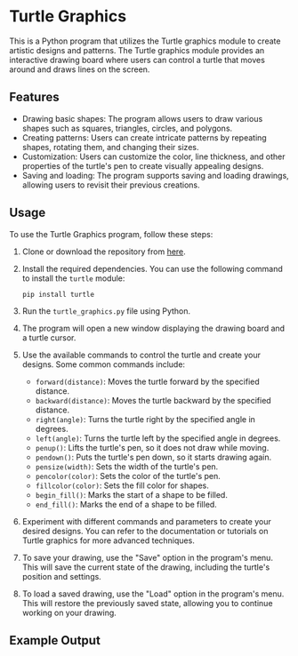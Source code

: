 # Turtle Graphics

This is a Python program that utilizes the Turtle graphics module to create artistic designs and patterns. The Turtle graphics module provides an interactive drawing board where users can control a turtle that moves around and draws lines on the screen.

## Features

- Drawing basic shapes: The program allows users to draw various shapes such as squares, triangles, circles, and polygons.
- Creating patterns: Users can create intricate patterns by repeating shapes, rotating them, and changing their sizes.
- Customization: Users can customize the color, line thickness, and other properties of the turtle's pen to create visually appealing designs.
- Saving and loading: The program supports saving and loading drawings, allowing users to revisit their previous creations.

## Usage

To use the Turtle Graphics program, follow these steps:

1. Clone or download the repository from [here](https://github.com/Sreeja799/Turtle_Graphics).

2. Install the required dependencies. You can use the following command to install the `turtle` module:

   ```
   pip install turtle
   ```

3. Run the `turtle_graphics.py` file using Python.

4. The program will open a new window displaying the drawing board and a turtle cursor.

5. Use the available commands to control the turtle and create your designs. Some common commands include:

   - `forward(distance)`: Moves the turtle forward by the specified distance.
   - `backward(distance)`: Moves the turtle backward by the specified distance.
   - `right(angle)`: Turns the turtle right by the specified angle in degrees.
   - `left(angle)`: Turns the turtle left by the specified angle in degrees.
   - `penup()`: Lifts the turtle's pen, so it does not draw while moving.
   - `pendown()`: Puts the turtle's pen down, so it starts drawing again.
   - `pensize(width)`: Sets the width of the turtle's pen.
   - `pencolor(color)`: Sets the color of the turtle's pen.
   - `fillcolor(color)`: Sets the fill color for shapes.
   - `begin_fill()`: Marks the start of a shape to be filled.
   - `end_fill()`: Marks the end of a shape to be filled.

6. Experiment with different commands and parameters to create your desired designs. You can refer to the documentation or tutorials on Turtle graphics for more advanced techniques.

7. To save your drawing, use the "Save" option in the program's menu. This will save the current state of the drawing, including the turtle's position and settings.

8. To load a saved drawing, use the "Load" option in the program's menu. This will restore the previously saved state, allowing you to continue working on your drawing.

## Example Output

